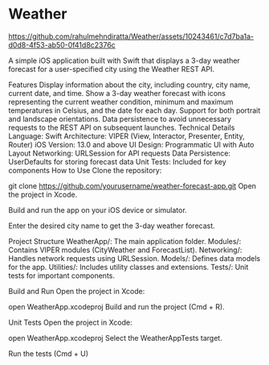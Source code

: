 # Weather


https://github.com/rahulmehndiratta/Weather/assets/10243461/c7d7ba1a-d0d8-4f53-ab50-0f41d8c2376c

A simple iOS application built with Swift that displays a 3-day weather forecast for a user-specified city using the Weather REST API.

Features
Display information about the city, including country, city name, current date, and time.
Show a 3-day weather forecast with icons representing the current weather condition, minimum and maximum temperatures in Celsius, and the date for each day.
Support for both portrait and landscape orientations.
Data persistence to avoid unnecessary requests to the REST API on subsequent launches.
Technical Details
Language: Swift
Architecture: VIPER (View, Interactor, Presenter, Entity, Router)
iOS Version: 13.0 and above
UI Design: Programmatic UI with Auto Layout
Networking: URLSession for API requests
Data Persistence: UserDefaults for storing forecast data
Unit Tests: Included for key components
How to Use
Clone the repository:

git clone https://github.com/yourusername/weather-forecast-app.git
Open the project in Xcode.

Build and run the app on your iOS device or simulator.

Enter the desired city name to get the 3-day weather forecast.

Project Structure
WeatherApp/: The main application folder.
Modules/: Contains VIPER modules (CityWeather and ForecastList).
Networking/: Handles network requests using URLSession.
Models/: Defines data models for the app.
Utilities/: Includes utility classes and extensions.
Tests/: Unit tests for important components.

Build and Run
Open the project in Xcode:

open WeatherApp.xcodeproj
Build and run the project (Cmd + R).

Unit Tests
Open the project in Xcode:

open WeatherApp.xcodeproj
Select the WeatherAppTests target.

Run the tests (Cmd + U)

